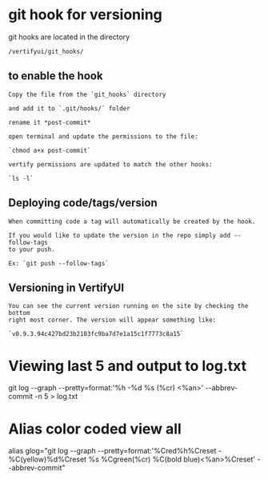 # git hook for versioning

 git hooks are located in the directory

 `/vertifyui/git_hooks/`

## to enable the hook

    Copy the file from the `git_hooks` directory

    and add it to `.git/hooks/` folder

    rename it *post-commit*

    open terminal and update the permissions to the file:

    `chmod a+x post-commit`

    vertify permissions are updated to match the other hooks:

    `ls -l`

## Deploying code/tags/version

    When committing code a tag will automatically be created by the hook.

    If you would like to update the version in the repo simply add --follow-tags
    to your push.

    Ex: `git push --follow-tags`

## Versioning in VertifyUI

    You can see the current version running on the site by checking the bottom
    right most corner. The version will appear something like:

    `v0.9.3.94c427bd23b2103fc9ba7d7e1a15c1f7773c8a15`

# Viewing last 5 and output to log.txt

  git log --graph --pretty=format:'%h -%d %s (%cr) <%an>' --abbrev-commit -n 5 > log.txt

 # Alias color coded view all

  alias glog="git log --graph --pretty=format:'%Cred%h%Creset -%C(yellow)%d%Creset %s %Cgreen(%cr) %C(bold blue)<%an>%Creset' --abbrev-commit"

